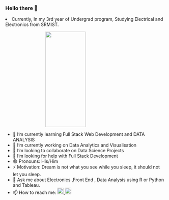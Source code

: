 ### Hello there 👋

<li>Currently, In my 3rd year of Undergrad program, Studying Electrical and Electronics from SRMIST.</li>
 
<img src="https://user-images.githubusercontent.com/65285463/149609899-0d8fd4f9-46f0-4a03-a4e3-b06249a89cac.gif" height="300px" width="300px" style=" display: block;
  margin-left: auto;
  margin-right: auto;
  width: 50%; ">


- 🌱 I’m currently learning Full Stack Web Development and DATA ANALYSIS  
 - 🔭 I’m currently working on Data Analytics and Visualisation
 - 👯 I’m looking to collaborate on Data Science Projects
- 🤔 I’m looking for help with Full Stack Development 
 - 😄 Pronouns: His/Him
- ⚡ Motivation: Dream is not what you see while you sleep, it should not let you sleep.  
 - 💬 Ask me about Electronics ,Front End , Data Analysis using R or Python and Tableau.
- 📫 How to reach me:  <a href="https://www.linkedin.com/in/rupam-chattopadhyay"> <img src="https://cdn1.iconfinder.com/data/icons/social-media-rounded-corners/512/Rounded_Linkedin2_svg-512.png" height="20px" width="20px"  > </a> <a href="mailto:rupam.altavista@gmail.com"> <img src="https://cdn4.iconfinder.com/data/icons/logos-brands-5/24/gmail-128.png" height="20px" width="20px"  > </a>



